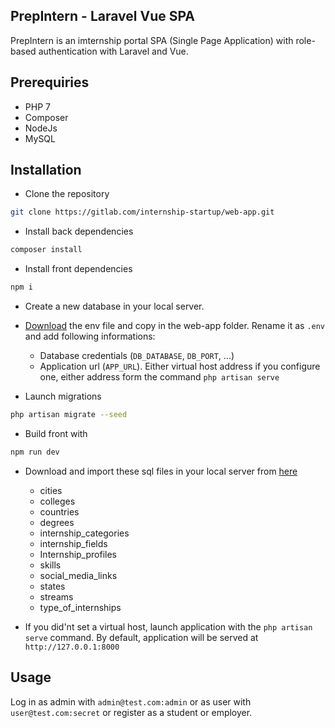 ## PrepIntern - Laravel Vue SPA

PrepIntern is an imternship portal SPA (Single Page Application) with role-based authentication with Laravel and Vue.

## Prerequiries

- PHP 7
- Composer
- NodeJs
- MySQL

## Installation

- Clone the repository
```bash
git clone https://gitlab.com/internship-startup/web-app.git
```
- Install back dependencies
```bash
composer install
```
- Install front dependencies
```bash
npm i
```
- Create a new database in your local server.

- [Download](https://drive.google.com/file/d/1tWdLPDJPeB6uiKd8mDOs0sF8imlGwxmQ/view?usp=sharing) the env file and copy in the web-app folder. Rename it as `.env` and add following informations:
    - Database credentials (`DB_DATABASE`, `DB_PORT`, ...)
    - Application url (`APP_URL`). Either virtual host address if you configure one, either address form the command `php artisan serve`
- Launch migrations
```bash
php artisan migrate --seed
```
- Build front with 
```bash
npm run dev
```
- Download and import these sql files in your local server from [here](https://drive.google.com/drive/folders/1iBfwNbSbe4h3A2PffarILlBS5JpVfxQQ?usp=sharing)
    - cities
    - colleges
    - countries
    - degrees
    - internship_categories
    - internship_fields
    - Internship_profiles
    - skills
    - social_media_links
    - states
    - streams
    - type_of_internships


- If you did'nt set a virtual host, launch application with the `php artisan serve` command. By default, application will be served at `http://127.0.0.1:8000`

## Usage

Log in as admin with `admin@test.com:admin` or as user with `user@test.com:secret` or register as a student or employer.





